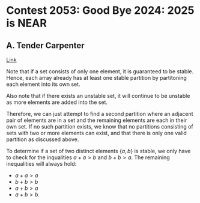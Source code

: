 # Contest 2053: Good Bye 2024: 2025 is NEAR

## A. Tender Carpenter

[Link](https://codeforces.com/problemset/problem/2053/A)

Note that if a set consists of only one element, it is guaranteed to be stable. Hence, each array already has at least one stable partition by partitoning each element into its own set.

Also note that if there exists an unstable set, it will continue to be unstable as more elements are added into the set.

Therefore, we can just attempt to find a second partition where an adjacent pair of elements are in a set and the remaining elements are each in their own set. If no such partition exists, we know that no partitions consisting of sets with two or more elements can exist, and that there is only one valid partition as discussed above.

To determine if a set of two distinct elements $\{a, b\}$ is stable, we only have to check for the inqualities $a + a > b$ and $b + b > a$. The remaining inequalities will always hold: 

- $a + a > a$
- $b + b > b$
- $a + b > a$
- $a + b > b$. 